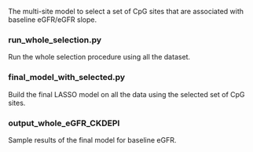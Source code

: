 The multi-site model to select a set of CpG sites that are associated with baseline eGFR/eGFR slope.

### run_whole_selection.py
Run the whole selection procedure using all the dataset.

### final_model_with_selected.py
Build the final LASSO model on all the data using the selected set of CpG sites.

### output_whole_eGFR_CKDEPI
Sample results of the final model for baseline eGFR.
